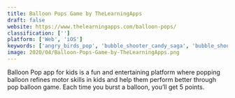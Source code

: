 ```yaml
---
title: Balloon Pops Game by TheLearningApps
draft: false 
website: https://www.thelearningapps.com/balloon-pops/
classification: ['']
platform: ['Web', 'iOS']
keywords: ['angry_birds_pop', 'bubble_shooter_candy_saga', 'bubble_shooter_mania']
image: 2020/04/Balloon-Pops-Game-by-TheLearningApps.png
---
```

Balloon Pop app for kids is a fun and entertaining platform where popping balloon refines motor skills in kids and help them perform better through pop balloon game. Each time you burst a balloon, you’ll get 5 points.